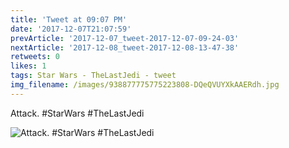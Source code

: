 ```yaml
---
title: 'Tweet at 09:07 PM'
date: '2017-12-07T21:07:59'
prevArticle: '2017-12-07_tweet-2017-12-07-09-24-03'
nextArticle: '2017-12-08_tweet-2017-12-08-13-47-38'
retweets: 0
likes: 1
tags: Star Wars - TheLastJedi - tweet
img_filename: /images/938877775775223808-DQeQVUYXkAAERdh.jpg
---
```

Attack. #StarWars #TheLastJedi

![Attack. #StarWars #TheLastJedi](/images/938877775775223808-DQeQVUYXkAAERdh.jpg "Attack. #StarWars #TheLastJedi")